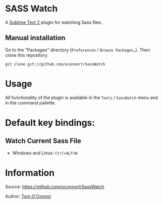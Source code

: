 # SASS Watch

A [Sublime Text 2](http://www.sublimetext.com/) plugin for watching Sass files.

## Manual installation

Go to the "Packages" directory (`Preferences` / `Browse Packages…`). Then clone this repository:

    git clone git://github.com/oconnort/SassWatch

# Usage

All functionality of the plugin is available in the `Tools` / `SassWatch` menu and in the command pallette.

# Default key bindings:

## Watch Current Sass File

* Windows and Linux: `Ctrl+ALT+W`

# Information

Source: https://github.com/oconnort/SassWatch

Author: [Tom O'Connor](https://github.com/oconnort/)
